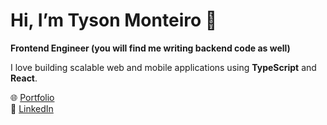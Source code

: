 # Hi, I’m Tyson Monteiro 👋  
**Frontend Engineer (you will find me writing backend code as well)**

I love building scalable web and mobile applications using **TypeScript** and **React**.  

🌐 [Portfolio](https://tysonmonteiro.vercel.app/)  
🔗 [LinkedIn](https://www.linkedin.com/in/tyson-monteiro-59227a158/)
